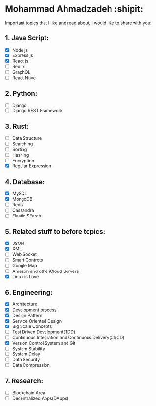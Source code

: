 # Mohammad Ahmadzadeh :shipit:
Important topics that I like and read about, I would like to share with you:
## 1. Java Script:
- [x] Node js
- [x] Express js
- [x] React js
- [ ] Redux
- [ ] GraphQL
- [ ] React Ntive
## 2. Python:
- [ ] Django
- [ ] Django REST Framework
## 3. Rust:
- [ ] Data Structure
- [ ] Searching
- [ ] Sorting
- [ ] Hashing
- [ ] Encryption
- [x] Regular Expression
## 4. Database:
- [x] MySQL
- [x] MongoDB
- [ ] Redis
- [ ] Cassandra
- [ ] Elastic SEarch
## 5. Related stuff to before topics:
- [x] JSON
- [x] XML
- [ ] Web Socket
- [ ] Smart Contrcts
- [ ] Google Map
- [ ] Amazon and othe iCloud Servers
- [x] Linux is Love
## 6. Engineering:
- [x] Architecture
- [x] Development process
- [x] Design Pattern
- [x] Service Oriented Design
- [x] Big Scale Concepts
- [ ] Test Driven Development(TDD)
- [ ] Continuous Integration and Continuous Delivery(CI/CD)
- [x] Version Control System and Git
- [ ] System Stability
- [ ] System Delay
- [ ] Data Security
- [ ] Data Compression 
## 7. Research:
- [ ] Blockchain Area
- [ ] Decentralized Apps(DApps)
